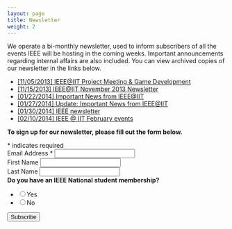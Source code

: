 ```yaml
---
layout: page
title: Newsletter
weight: 2
---
```


We operate a bi-monthly newsletter, used to inform subscribers of all the events IEEE will be hosting in the coming weeks. Important announcements regarding internal affairs are also included. You can view archived copies of our newsletter in the links below.

*   [[11/05/2013] IEEE@IIT Project Meeting &#038; Game Development](http://eepurl.com/Ic00f)
*   [[11/15/2013] IEEE@IIT November 2013 Newsletter](http://eepurl.com/IStHz)
*   [[01/22/2014] Important News from IEEE@IIT](http://eepurl.com/MRdf1)
*   [[01/27/2014] Update: Important News from IEEE@IIT](http://eepurl.com/NbPqT)
*   [[01/30/2014] IEEE newsletter](http://eepurl.com/NsSOb)
*   [[02/10/2014] IEEE @ IIT February events](http://eepurl.com/N_3K9)

**To sign up for our newsletter, please fill out the form below.**


<link href="//cdn-images.mailchimp.com/embedcode/classic-081711.css" rel="stylesheet" type="text/css">
<style type="text/css">
    .content #mc_embed_signup{background:#fff; clear:left; font:14px Helvetica,Arial,sans-serif; }
</style>
<div id="mc_embed_signup">
<form action="//iit.us7.list-manage.com/subscribe/post?u=8f0638c241465fc4dfa51a387&amp;id=51d8e108dd" method="post" id="mc-embedded-subscribe-form" name="mc-embedded-subscribe-form" class="validate" target="_blank" novalidate>
    <div id="mc_embed_signup_scroll">

<div class="indicates-required"><span class="asterisk">*</span> indicates required</div>
<div class="mc-field-group">
    <label for="mce-EMAIL">Email Address  <span class="asterisk">*</span>
</label>
    <input type="email" value="" name="EMAIL" class="required email" id="mce-EMAIL">
</div>
<div class="mc-field-group">
    <label for="mce-FNAME">First Name </label>
    <input type="text" value="" name="FNAME" class="" id="mce-FNAME">
</div>
<div class="mc-field-group">
    <label for="mce-LNAME">Last Name </label>
    <input type="text" value="" name="LNAME" class="" id="mce-LNAME">
</div>
<div class="mc-field-group input-group">
    <strong>Do you have an IEEE National student membership? </strong>
    <ul><li><input type="radio" value="Yes" name="IEEEN" id="mce-IEEEN-0"><label for="mce-IEEEN-0">Yes</label></li>
<li><input type="radio" value="No" name="IEEEN" id="mce-IEEEN-1"><label for="mce-IEEEN-1">No</label></li>
</ul>
</div>
<div id="mce-responses" class="clear">
    <div class="response" id="mce-error-response" style="display:none"></div>
    <div class="response" id="mce-success-response" style="display:none"></div>
</div>
<div style="position: absolute; left: -5000px;"><input type="text" name="b_8f0638c241465fc4dfa51a387_51d8e108dd" tabindex="-1" value=""></div>
<div class="clear"><input type="submit" value="Subscribe" name="subscribe" id="mc-embedded-subscribe" class="button"></div>
</div>
</form>
</div>
<script type='text/javascript' src='//s3.amazonaws.com/downloads.mailchimp.com/js/mc-validate.js'></script><script type='text/javascript'>(function($) {window.fnames = new Array(); window.ftypes = new Array();fnames[0]='EMAIL';ftypes[0]='email';fnames[1]='FNAME';ftypes[1]='text';fnames[2]='LNAME';ftypes[2]='text';fnames[3]='IEEEN';ftypes[3]='radio';}(jQuery));var $mcj = jQuery.noConflict(true);</script>
